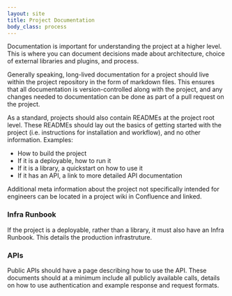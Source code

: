 ```yaml
---
layout: site
title: Project Documentation
body_class: process
---
```


Documentation is important for understanding the project at a higher level. This is where you can document decisions made about architecture, choice of external libraries and plugins, and process.

Generally speaking, long-lived documentation for a project should live within the project repository in the form of markdown files. This ensures that all documentation is version-controlled along with the project, and any changes needed to documentation can be done as part of a pull request on the project.

As a standard, projects should also contain READMEs at the project root level. These READMEs should lay out the basics of getting started with the project (i.e. instructions for installation and workflow), and no other information. Examples:

* How to build the project
* If it is a deployable, how to run it
* If it is a library, a quickstart on how to use it
* If it has an API, a link to more detailed API documentation

Additional meta information about the project not specifically intended for engineers can be located in a project wiki in Confluence and linked.
### Infra Runbook

If the project is a deployable, rather than a library, it must also have an Infra Runbook. This details the production infrastruture.

### APIs

Public APIs should have a page describing how to use the API. These documents should at a minimum include all publicly available calls, details on how to use authentication and example response and request formats.
